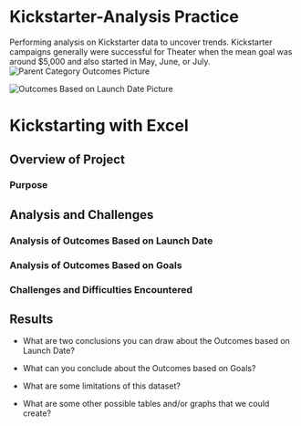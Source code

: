 # Kickstarter-Analysis Practice
Performing analysis on Kickstarter data to uncover trends.
Kickstarter campaigns generally were successful for Theater when the mean goal was around $5,000 and also started in May, June, or July.  
![Parent Category Outcomes Picture](https://user-images.githubusercontent.com/106335849/174147631-a5c5f999-b515-4905-8eb7-851cdf5ab0d0.png)

![Outcomes Based on Launch Date Picture](https://user-images.githubusercontent.com/106335849/174147620-33dc83fe-4914-4f1f-85a4-2e44c6b1f456.png)
# Kickstarting with Excel

## Overview of Project

### Purpose

## Analysis and Challenges

### Analysis of Outcomes Based on Launch Date

### Analysis of Outcomes Based on Goals

### Challenges and Difficulties Encountered

## Results

- What are two conclusions you can draw about the Outcomes based on Launch Date?

- What can you conclude about the Outcomes based on Goals?

- What are some limitations of this dataset?

- What are some other possible tables and/or graphs that we could create?

